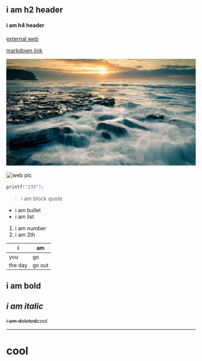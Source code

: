 ## i am h2 header

#### i am h4 header

[external web](https://www.baidu.com)

[markdown link](./iu.md)

![local pic](./waitingtoupload.jpg)

![web pic](https://img1.baidu.com/it/u=2391593273,2647250263&fm=253&fmt=auto&app=138&f=JPEG?w=500&h=500)


```C
printf("233");
```

> i am block quote

* i am bullet
* i am list

1. i am number
2. i am 2th


|i |am|
|----|---|
|you| go|
|the day | go out|


**i am bold**
---
*i am italic*
---
~~i am deleted~~cool

---

# cool
